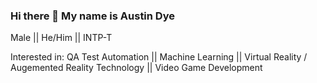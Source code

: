 ### Hi there 👋 My name is Austin Dye
Male || He/Him || INTP-T

Interested in: QA Test Automation || Machine Learning || Virtual Reality / Augemented Reality Technology || Video Game Development



